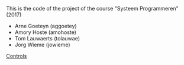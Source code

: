 This is the code of the project of the course "Systeem Programmeren" (2017)

- Arne Goeteyn (aggoetey)
- Amory Hoste (amohoste)
- Tom Lauwaerts (tolauwae)
- Jorg Wieme (jowieme)

[Controls](controls.md)
